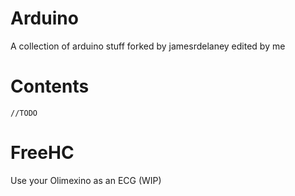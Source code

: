 # Arduino
A collection of arduino stuff forked by jamesrdelaney edited by me

# Contents
`//TODO`

# FreeHC
Use your Olimexino as an ECG (WIP)
